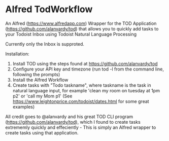 # Alfred TodWorkflow
An Alfred (https://www.alfredapp.com) Wrapper for the TOD Application (https://github.com/alanvardy/tod) that allows you to quickly add tasks to your Todoist Inbox using Todoist Natural Language Processing

Currently only the Inbox is supproted.

Installation:
1) Install TOD using the steps found at https://github.com/alanvardy/tod
2) Configure your API key and timezone (run tod -l from the command line, following the prompts)
3) Install the Alfred Workflow
4) Create tasks with "Todo taskname", where taskname is the task in natural language input, for example 'clean my room on tuesday at 1pm p2' or 'call my Mom p1'
(See https://www.leightonprice.com/todoist/dates.html for some great examples)

All credit goes to @alanvardy and his great TOD CLI program (https://github.com/alanvardy/tod), which I found to create tasks extrememly quickly and effeciently - This is simply an Alfred wrapper to create tasks using that application.
